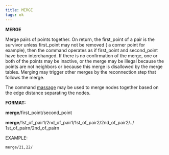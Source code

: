 ```yaml
---
title: MERGE
tags: ok
--- 
```


**MERGE**

  Merge pairs of points together. On return, the first\_point of a
  pair is the survivor unless first\_point may not be removed ( a
  corner point for example), then the command operates as if
  first\_point and second\_point have been interchanged. If there is
  no confirmation of the merge, one or both of the points may be
  inactive, or the merge may be illegal because the points are not
  neighbors or because this merge is disallowed by the merge tables.
  Merging may trigger other merges by the reconnection step that
  follows the merge.

  The command [massage](MASSAGE.md) may be used to merge nodes
  together based on the edge distance separating the nodes.

 **FORMAT:**

  **merge**/first\_point/second\_point

  **merge**/1st\_of\_pair1/2nd\_of\_pair1/1st\_of\_pair2/2nd\_of\_pair2/../
  1st\_of\_pairn/2nd\_of\_pairn

EXAMPLE:

    merge/21,22/
